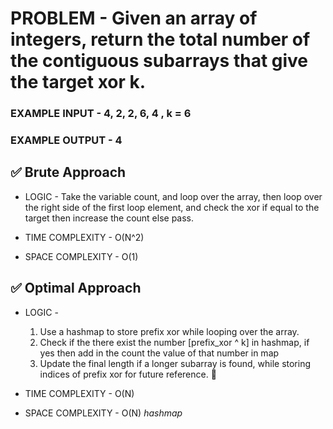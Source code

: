 # PROBLEM - Given an array of integers, return the total number of the contiguous subarrays that give the target xor k.

### EXAMPLE INPUT - 4, 2, 2, 6, 4 , k = 6
### EXAMPLE OUTPUT - 4


## ✅ Brute Approach

- LOGIC - Take the variable count, and loop over the array, then loop over the right side of the first loop element, 
and check the xor if equal to the target then increase the count else pass.

- TIME COMPLEXITY - O(N^2)
- SPACE COMPLEXITY - O(1)

## ✅ Optimal Approach

- LOGIC - 
    1. Use a hashmap to store prefix xor while looping over the array. 
    2. Check if the there exist the number [prefix_xor ^ k] in hashmap, if yes then add in the count the value of that number in map
    3. Update the final length if a longer subarray is found, while storing indices of prefix xor for future reference. 🚀

- TIME COMPLEXITY - O(N)
- SPACE COMPLEXITY - O(N) *hashmap*
